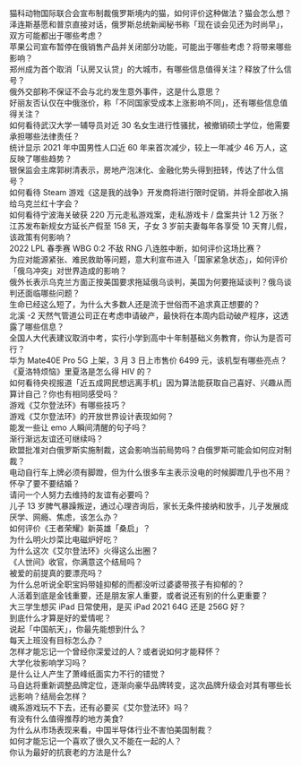 猫科动物国际联合会宣布制裁俄罗斯境内的猫，如何评价这种做法？猫会怎么想？  
泽连斯基愿和普京直接对话，俄罗斯总统新闻秘书称「现在谈会见还为时尚早」，双方可能都出于哪些考虑？  
苹果公司宣布暂停在俄销售产品并关闭部分功能，可能出于哪些考虑？将带来哪些影响？  
郑州成为首个取消「认房又认贷」的大城市，有哪些信息值得关注？释放了什么信号？  
俄外交部称不保证不会与北约发生意外事件，这是什么意思？  
好丽友否认仅在中俄涨价，称「不同国家受成本上涨影响不同」，还有哪些信息值得关注？  
如何看待武汉大学一辅导员对近 30 名女生进行性骚扰，被撤销硕士学位，他需要承担哪些法律责任？  
统计显示 2021 年中国男性人口近 60 年来首次减少，较上一年减少 46 万人，这反映了哪些趋势？  
银保监会主席郭树清表示，房地产泡沫化、金融化势头得到扭转，传达了什么信号？  
如何看待 Steam 游戏《这是我的战争》开发商将进行限时促销，并将全部收入捐给乌克兰红十字会？  
如何看待宁波海关破获 220 万元走私游戏案，走私游戏卡 / 盘案共计 1.2 万张？  
江苏发布新规女方延长产假至 158 天，子女 3 岁前夫妻每年各享受 10 天育儿假，该政策有何影响？  
2022 LPL 春季赛 WBG 0:2 不敌 RNG 八连胜中断，如何评价这场比赛？  
为应对能源紧张、难民救助等问题，意大利宣布进入「国家紧急状态」，如何评价「俄乌冲突」对世界造成的影响？  
俄外长表示乌克兰方面正按美国要求拖延俄乌谈判，美国为何要拖延谈判？俄乌谈判还面临哪些问题？  
生命已经这么短了，为什么大多数人还是流于世俗而不追求真正想要的？  
北溪 -2 天然气管道公司正在考虑申请破产，最快将在本周内启动破产程序，这透露了哪些信息？  
全国人大代表建议取消中考，实行小学到高中十年制基础义务教育，你认为是否可行？  
华为 Mate40E Pro 5G 上架，3 月 3 日上市售价 6499 元，该机型有哪些亮点？  
《夏洛特烦恼》里夏洛是怎么得 HIV 的？  
如何看待央视报道「近五成网民想远离手机」因为算法能获取自己喜好、兴趣从而算计自己？你也有相同感受吗？  
游戏《艾尔登法环》有哪些技巧？  
游戏《艾尔登法环》的开放世界设计表现如何？  
能发一些让 emo 人瞬间清醒的句子吗？  
渐行渐远友谊还可继续吗？  
欧盟批准对白俄罗斯实施制裁，这会影响当前局势吗？白俄罗斯可能会如何应对制裁？  
电动自行车上牌必须有脚蹬，但为什么很多车主表示没电的时候脚蹬几乎也不用？  
怀孕了要不要结婚？  
请问一个人努力去维持的友谊有必要吗？  
儿子 13 岁脾气暴躁叛逆，通过心理咨询后，家长无条件接纳和放手，儿子发展成厌学、网瘾、焦虑，该怎么办？  
如何评价《王者荣耀》新英雄「桑启」？  
为什么明火炒菜比电磁炉好吃？  
为什么这次《艾尔登法环》火得这么出圈？  
《人世间》收官，你满意这个结局吗？  
被爱的前提真的要漂亮吗？  
为什么总听说全职宝妈带娃抑郁的而都没听过婆婆带孩子有抑郁的？  
人活着到底是金钱重要，还是朋友家人重要，或者说还有别的什么更重要？  
大三学生想买 iPad 日常使用，是买 iPad 2021 64G 还是 256G 好？  
到底什么才算是好的爱情呢？  
说起「中国航天」，你最先能想到什么？  
每天上班没有目标怎么办？  
怎样才能忘记一个曾经你深爱过的人？或者说如何才能释怀？  
大学化妆影响学习吗？  
是什么让人产生了萧峰纸面实力不行的错觉？  
马自达将重新调整品牌定位，逐渐向豪华品牌转变，这次品牌升级会对其有哪些长远影响？结局会怎样？  
魂系游戏玩不下去，还有必要买《艾尔登法环》吗？  
有没有什么值得推荐的地方美食?  
为什么从市场表现来看，中国半导体行业不害怕美国制裁？  
如何才能忘记一个喜欢了很久又不能在一起的人？  
你认为最好的抗衰老的方法是什么?  
